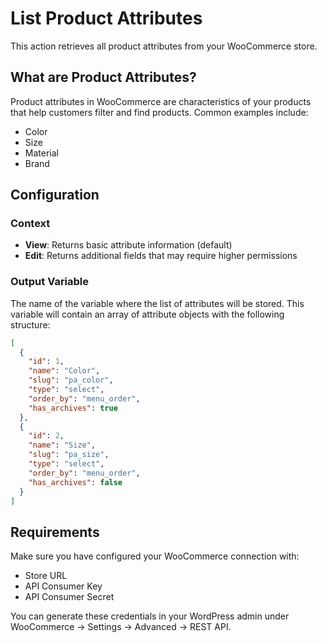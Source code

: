 # List Product Attributes

This action retrieves all product attributes from your WooCommerce store.

## What are Product Attributes?

Product attributes in WooCommerce are characteristics of your products that help customers filter and find products. Common examples include:

- Color
- Size
- Material
- Brand

## Configuration

### Context

- **View**: Returns basic attribute information (default)
- **Edit**: Returns additional fields that may require higher permissions

### Output Variable

The name of the variable where the list of attributes will be stored. This variable will contain an array of attribute objects with the following structure:

```json
[
  {
    "id": 1,
    "name": "Color",
    "slug": "pa_color",
    "type": "select",
    "order_by": "menu_order",
    "has_archives": true
  },
  {
    "id": 2,
    "name": "Size",
    "slug": "pa_size",
    "type": "select",
    "order_by": "menu_order",
    "has_archives": false
  }
]
```

## Requirements

Make sure you have configured your WooCommerce connection with:
- Store URL
- API Consumer Key
- API Consumer Secret

You can generate these credentials in your WordPress admin under WooCommerce → Settings → Advanced → REST API.